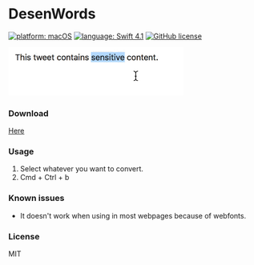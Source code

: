 # DesenWords

[![platform: macOS](https://img.shields.io/badge/platform-macOS-blue.svg)](https://developer.apple.com/osx/)
[![language: Swift 4.1](https://img.shields.io/badge/language-Swift%204.1-yellow.svg)](https://developer.apple.com/swift/)
[![GitHub license](https://img.shields.io/github/license/cyyyu/DesenWords.svg)](https://github.com/cyyyu/DesenWords/blob/master/LICENSE)

<img src="./img/demo.gif" alt="screenshot" width="350" />

### Download

[Here](https://github.com/cyyyu/DesenWords/releases)

### Usage

1. Select whatever you want to convert.
2. Cmd + Ctrl + b

### Known issues

* It doesn't work when using in most webpages because of webfonts.

### License

MIT
